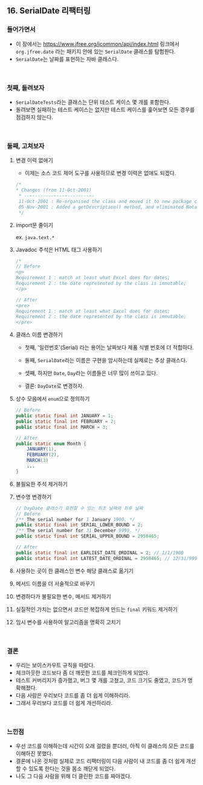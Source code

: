 ## 16. SerialDate 리팩터링

### 들어가면서

- 이 장에서는 https://www.jfree.org/jcommon/api/index.html 링크에서 `org.jfree.date` 라는 패키지 안에 있는 `SerialDate` 클래스를 탐험한다.
- `SerialDate`는 날짜를 표현하는 자바 클래스다.

<br>

### 첫째, 돌려보자

- `SerialDateTests`라는 클래스는 단위 테스트 케이스 몇 개를 포함한다.
- 돌려보면 실패하는 테스트 케이스는 없지만 테스트 케이스를 훑어보면 모든 경우를 점검하지 않는다.

<br>

### 둘째, 고쳐보자

1. 변경 이력 없애기

   - 이제는 소스 코드 제어 도구를 사용하므로 변경 이력은 없애도 되겠다.

   ```java
   /*
   * Changes (from 11-Oct-2001)
    * --------------------------
    11-Oct-2001 : Re-organised the class and moved it to new package com.jrefinery.date (DG);
    05-Nov-2001 : Added a getDescription() method, and eliminated NotableDate
    */
   ```

2. import문 줄이기

   ex. `java.text.*`

3. Javadoc 주석은 HTML 태그 사용하기

   ```java
   /*
   // Before
   <p>
   Requirement 1 : match at least what Excel does for dates;
   Requirement 2 : the date represented by the class is immutable;
   </p>

   // After
   <pre>
   Requirement 1 : match at least what Excel does for dates;
   Requirement 2 : the date represented by the class is immutable;
   </pre>
   ```

4. 클래스 이름 변경하기

   - 첫째, '일련번호'(Serial) 라는 용어는 날짜보다 제품 식별 번호에 더 적합하다.

   - 둘째, `SerialDate`라는 이름은 구현을 암시하는데 실제로는 추상 클래스다.

   - 셋째, 하지만 `Date`, `Day`라는 이름들은 너무 많이 쓰이고 있다.

   - 결론: `DayDate`로 변경하자.

5. 상수 모음에서 `enum`으로 정의하기

   ```java
   // Before
   public static final int JANUARY = 1;
   public static final int FEBRUARY = 2;
   public static final int MARCH = 3;

   // After
   public static enum Month {
       JANUARY(1),
       FEBRUARY(2),
       MARCH(3)
       ...
   }
   ```

6. 불필요한 주석 제거하기

7. 변수명 변경하기

   ```java
   // DayDate 클래스가 표현할 수 있는 최초 날짜와 최후 날짜
   // Before
   /** The serial number for 1 January 1900. */
   public static final int SERIAL_LOWER_BOUND = 2;
   /** The serial number for 31 December 9999. */
   public static final int SERIAL_UPPER_BOUND = 2958465;

   // After
   public static final int EARLIEST_DATE_ORDINAL = 2; // 1/1/1900
   public static final int LATEST_DATE_ORDINAL = 2958465; // 12/31/9999
   ```

8. 사용하는 곳이 한 클래스인 변수 해당 클래스로 옮기기

9. 메서드 이름을 더 서술적으로 바꾸기

10. 변경하다가 불필요한 변수, 메서드 제거하기

11. 실질적인 가치는 없으면서 코드만 복잡하게 만드는 `final` 키워드 제거하기

12. 임시 변수를 사용하여 알고리즘을 명확히 고치기

<br>

### 결론

- 우리는 보이스카우트 규칙을 따랐다.
- 체크아웃한 코드보다 좀 더 깨끗한 코드를 체크인하게 되었다.
- 테스트 커버리지가 증가했고, 버그 몇 개를 고쳤고, 코드 크기도 줄였고, 코드가 명확해졌다.
- 다음 사람은 우리보다 코드를 좀 더 쉽게 이해하리라.
- 그래서 우리보다 코드를 더 쉽게 개선하리라.

<br>

### 느낀점

- 우선 코드를 이해하는데 시간이 오래 걸렸을 뿐더러, 아직 이 클래스의 모든 코드를 이해하진 못했다.
- 결론에 나온 것처럼 실제로 코드 리팩터링이 다음 사람이 내 코드를 좀 더 쉽게 개선할 수 있도록 한다는 것을 몸소 깨닫게 되었다.
- 나도 그 다음 사람을 위해 더 클린한 코드를 짜야겠다.
